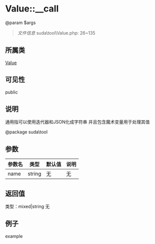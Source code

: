 # Value::__call
@param $args
> *文件信息* suda\tool\Value.php: 26~135
## 所属类 

[Value](../Value.md)

## 可见性

  public  
## 说明


通用指可以使用迭代器和JSON化成字符串
并且包含魔术变量用于处理其值

@package suda\tool

## 参数

| 参数名 | 类型 | 默认值 | 说明 |
|--------|-----|-------|-------|
| name |  string | 无 | 无 |

## 返回值
类型：mixed|string
无

## 例子

example